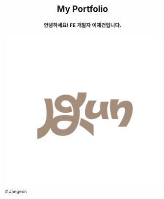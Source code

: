 <div align='center'>

<h1><b>My Portfolio</b></h1>
<h3><b>안녕하세요! FE 개발자 이재건입니다.</b></h3>

<img src="./src/assets/jgun.png" alt="내파비콘"/>

</div>
# Jaegeon
